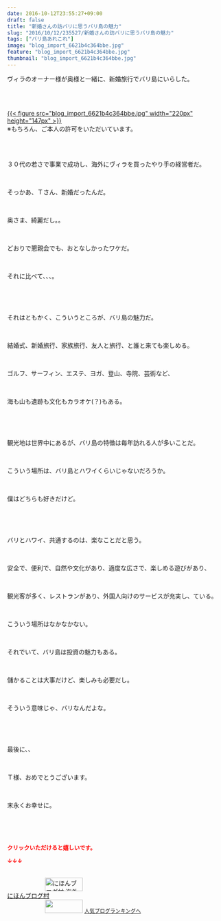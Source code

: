 ```yaml
---
date: 2016-10-12T23:55:27+09:00
draft: false
title: "新婚さんの訪バリに思うバリ島の魅力"
slug: "2016/10/12/235527/新婚さんの訪バリに思うバリ島の魅力"
tags: ["バリ島あれこれ"]
image: "blog_import_6621b4c364bbe.jpg"
feature: "blog_import_6621b4c364bbe.jpg"
thumbnail: "blog_import_6621b4c364bbe.jpg"
---
```

<p>ヴィラのオーナー様が奥様と一緒に、新婚旅行でバリ島にいらした。</p><br/><p><br/><a href="blog_import_6621b4c496074.jpg">{{< figure src="blog_import_6621b4c364bbe.jpg" width="220px" height="147px" >}}</a> <br/>※もちろん、ご本人の許可をいただいています。</p><br/><br/><p>３０代の若さで事業で成功し、海外にヴィラを買ったやり手の経営者だ。</p><br/><p>そっかあ、Ｔさん、新婚だったんだ。</p><br/><p>奥さま、綺麗だし。。</p><br/><p>どおりで懇親会でも、おとなしかったワケだ。</p><br/><p>それに比べて、、、。</p><p><br/></p><br/><p>それはともかく、こういうところが、バリ島の魅力だ。</p><br/><p>結婚式、新婚旅行、家族旅行、友人と旅行、と誰と来ても楽しめる。</p><br/><p>ゴルフ、サーフィン、エステ、ヨガ、登山、寺院、芸術など、</p><br/><p>海も山も遺跡も文化もカラオケ(？)もある。</p><br/><p><br/></p><p>観光地は世界中にあるが、バリ島の特徴は毎年訪れる人が多いことだ。</p><br/><p>こういう場所は、バリ島とハワイくらいじゃないだろうか。</p><br/><p>僕はどちらも好きだけど。</p><br/><p><br/></p><p>バリとハワイ、共通するのは、楽なことだと思う。</p><br/><p>安全で、便利で、自然や文化があり、適度な広さで、楽しめる遊びがあり、</p><br/><p>観光客が多く、レストランがあり、外国人向けのサービスが充実し、ている。</p><br/><p>こういう場所はなかなかない。</p><br/><p>それでいて、バリ島は投資の魅力もある。</p><br/><p>儲かることは大事だけど、楽しみも必要だし。</p><br/><p>そういう意味じゃ、バリなんだよな。</p><br/><p><br/></p><p>最後に、、</p><br/><p>Ｔ様、おめでとうございます。</p><br/><p>末永くお幸せに。</p><br/><br/><br/><p><font color="#ff0000" size="2"><strong>クリックいただけると嬉しいです。<br/></strong></font></p><p><font color="#ff0000" size="2"><strong>↓↓↓</strong></font></p><p><br/><a href="ranking.html?p_cid=01260127" target="_blank"><img border="0" alt="にほんブログ村 海外生活ブログ バリ島情報へ" src="data:image/svg+xml;charset=utf-8,%3Csvg%20xmlns%3D%22http%3A%2F%2Fwww.w3.org%2F2000%2Fsvg%22%20title%3D%22Placeholder%20for%20Images%22%20role%3D%22presentation%22%20viewBox%3D%220%200%2088%2031%22%20%2F%3E" width="88" height="31" data-src="https://img-proxy.blog-video.jp/images?url=http%3A%2F%2Foverseas.blogmura.com%2Fbali%2Fimg%2Fbali88_31.gif" style="aspect-ratio: auto 88 / 31;"/><noscript><img border="0" alt="にほんブログ村 海外生活ブログ バリ島情報へ" src="https://img-proxy.blog-video.jp/images?url=http%3A%2F%2Foverseas.blogmura.com%2Fbali%2Fimg%2Fbali88_31.gif" width="88" height="31"></noscript></a> <br/><a href="ranking.html?p_cid=01260127" target="_blank">にほんブログ村</a> <br/><a title="人気ブログランキングへ" href="link.php?1804582"><img border="0" src="data:image/svg+xml;charset=utf-8,%3Csvg%20xmlns%3D%22http%3A%2F%2Fwww.w3.org%2F2000%2Fsvg%22%20title%3D%22Placeholder%20for%20Images%22%20role%3D%22presentation%22%20viewBox%3D%220%200%2088%2031%22%20%2F%3E" width="88" height="31" data-src="https://blog.with2.net/img/banner/banner_22.gif" style="aspect-ratio: auto 88 / 31;"/><noscript><img border="0" src="https://blog.with2.net/img/banner/banner_22.gif" width="88" height="31"></noscript></a> <a style="FONT-SIZE: 12px" href="link.php?1804582">人気ブログランキングへ</a> </p>

